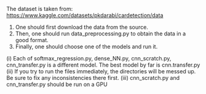 The dataset is taken from:
https://www.kaggle.com/datasets/pkdarabi/cardetection/data

1. One should first download the data from the source.
2. Then, one should run data_preprocessing.py to obtain the data in a good format.
3. Finally, one should choose one of the models and run it.

(i) Each of softmax_regression.py, dense_NN.py, cnn_scratch.py, cnn_transfer.py is a different model. The best model by far is cnn.transfer.py
(ii) If you try to run the files immediately, the directories will be messed up. Be sure to fix any inconsistencies there first.
(iii) cnn_scratch.py and cnn_transfer.py should be run on a GPU
